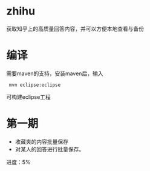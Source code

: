 # zhihu
获取知乎上的高质量回答内容，并可以方便本地查看与备份

# 编译
需要maven的支持，安装maven后，输入

``` mvn eclipse:eclipse```

可构建eclipse工程

# 第一期
* 收藏夹的内容批量保存
* 对某人的回答进行批量保存。

进度：5%
